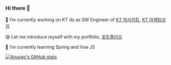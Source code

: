 ### Hi there 👋 
🔭 I’m currently working on KT ds as SW Engineer of [KT 빅사이트](https://bigsight.kt.com), [KT 마케팅코치](https://tims.bigsight.kt.com)

😄 Let me introduce myself with my portfolio, [포트폴리오](https://woozy-passbook-7ae.notion.site/Evan-e80121ba5b3544d090a68339ac134162)

🌱 I’m currently learning Spring and Vue JS

<!--
**carnival77/carnival77** is a ✨ _special_ ✨ repository because its `README.md` (this file) appears on your GitHub profile.

Here are some ideas to get you started:

- 🔭 I’m currently working on ...
- 🌱 I’m currently learning ...
- 👯 I’m looking to collaborate on ...
- 🤔 I’m looking for help with ...
- 💬 Ask me about ...
- 📫 How to reach me: ...
- 😄 Pronouns: ...
- ⚡ Fun fact: ...
-->
[![Anurag's GitHub stats](https://github-readme-stats.vercel.app/api?username=carnival77)](https://github.com/anuraghazra/github-readme-stats)
